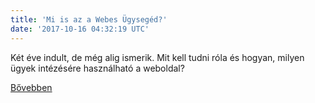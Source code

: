 ```yaml
---
title: 'Mi is az a Webes Ügysegéd?'
date: '2017-10-16 04:32:19 UTC'
---
```


Két éve indult, de még alig ismerik. Mit kell tudni róla és hogyan, milyen ügyek intézésére használható a weboldal?


[Bővebben](http://ift.tt/2xHYXJQ)
